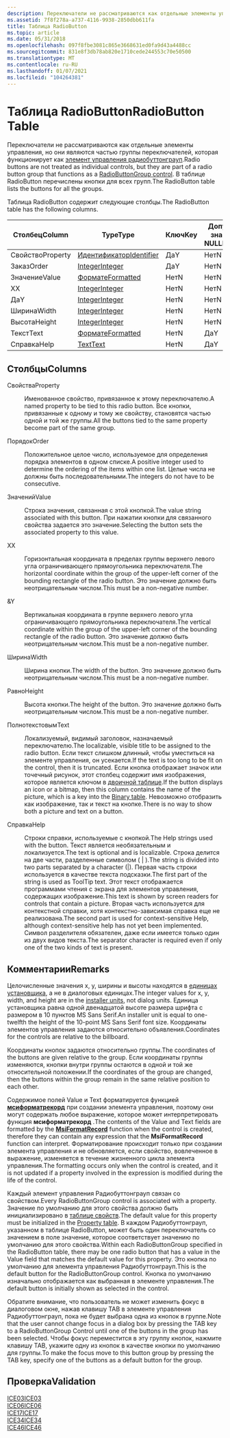 ```yaml
---
description: Переключатели не рассматриваются как отдельные элементы управления, но они являются частью группы переключателей, которая функционирует как элемент управления Радиобуттонграуп. В таблице RadioButton перечислены кнопки для всех групп.
ms.assetid: 7f8f278a-a737-4116-9938-2850dbb611fa
title: Таблица RadioButton
ms.topic: article
ms.date: 05/31/2018
ms.openlocfilehash: 097f8fbe3081c865e3668631ed0fa9d43a4488cc
ms.sourcegitcommit: 831e8f3db78ab820e1710cede244553c70e50500
ms.translationtype: MT
ms.contentlocale: ru-RU
ms.lasthandoff: 01/07/2021
ms.locfileid: "104264381"
---
```

# <a name="radiobutton-table"></a><span data-ttu-id="e6af7-104">Таблица RadioButton</span><span class="sxs-lookup"><span data-stu-id="e6af7-104">RadioButton Table</span></span>

<span data-ttu-id="e6af7-105">Переключатели не рассматриваются как отдельные элементы управления, но они являются частью группы переключателей, которая функционирует как [элемент управления радиобуттонграуп](radiobuttongroup-control.md).</span><span class="sxs-lookup"><span data-stu-id="e6af7-105">Radio buttons are not treated as individual controls, but they are part of a radio button group that functions as a [RadioButtonGroup control](radiobuttongroup-control.md).</span></span> <span data-ttu-id="e6af7-106">В таблице RadioButton перечислены кнопки для всех групп.</span><span class="sxs-lookup"><span data-stu-id="e6af7-106">The RadioButton table lists the buttons for all the groups.</span></span>

<span data-ttu-id="e6af7-107">Таблица RadioButton содержит следующие столбцы.</span><span class="sxs-lookup"><span data-stu-id="e6af7-107">The RadioButton table has the following columns.</span></span>



| <span data-ttu-id="e6af7-108">Столбец</span><span class="sxs-lookup"><span data-stu-id="e6af7-108">Column</span></span>   | <span data-ttu-id="e6af7-109">Type</span><span class="sxs-lookup"><span data-stu-id="e6af7-109">Type</span></span>                         | <span data-ttu-id="e6af7-110">Ключ</span><span class="sxs-lookup"><span data-stu-id="e6af7-110">Key</span></span> | <span data-ttu-id="e6af7-111">Допускает значения NULL</span><span class="sxs-lookup"><span data-stu-id="e6af7-111">Nullable</span></span> |
|----------|------------------------------|-----|----------|
| <span data-ttu-id="e6af7-112">Свойство</span><span class="sxs-lookup"><span data-stu-id="e6af7-112">Property</span></span> | [<span data-ttu-id="e6af7-113">Идентификатор</span><span class="sxs-lookup"><span data-stu-id="e6af7-113">Identifier</span></span>](identifier.md) | <span data-ttu-id="e6af7-114">Да</span><span class="sxs-lookup"><span data-stu-id="e6af7-114">Y</span></span>   | <span data-ttu-id="e6af7-115">Нет</span><span class="sxs-lookup"><span data-stu-id="e6af7-115">N</span></span>        |
| <span data-ttu-id="e6af7-116">Заказ</span><span class="sxs-lookup"><span data-stu-id="e6af7-116">Order</span></span>    | [<span data-ttu-id="e6af7-117">Integer</span><span class="sxs-lookup"><span data-stu-id="e6af7-117">Integer</span></span>](integer.md)       | <span data-ttu-id="e6af7-118">Да</span><span class="sxs-lookup"><span data-stu-id="e6af7-118">Y</span></span>   | <span data-ttu-id="e6af7-119">Нет</span><span class="sxs-lookup"><span data-stu-id="e6af7-119">N</span></span>        |
| <span data-ttu-id="e6af7-120">Значение</span><span class="sxs-lookup"><span data-stu-id="e6af7-120">Value</span></span>    | [<span data-ttu-id="e6af7-121">Формате</span><span class="sxs-lookup"><span data-stu-id="e6af7-121">Formatted</span></span>](formatted.md)   | <span data-ttu-id="e6af7-122">Нет</span><span class="sxs-lookup"><span data-stu-id="e6af7-122">N</span></span>   | <span data-ttu-id="e6af7-123">Нет</span><span class="sxs-lookup"><span data-stu-id="e6af7-123">N</span></span>        |
| <span data-ttu-id="e6af7-124">X</span><span class="sxs-lookup"><span data-stu-id="e6af7-124">X</span></span>        | [<span data-ttu-id="e6af7-125">Integer</span><span class="sxs-lookup"><span data-stu-id="e6af7-125">Integer</span></span>](integer.md)       | <span data-ttu-id="e6af7-126">Нет</span><span class="sxs-lookup"><span data-stu-id="e6af7-126">N</span></span>   | <span data-ttu-id="e6af7-127">Нет</span><span class="sxs-lookup"><span data-stu-id="e6af7-127">N</span></span>        |
| <span data-ttu-id="e6af7-128">Да</span><span class="sxs-lookup"><span data-stu-id="e6af7-128">Y</span></span>        | [<span data-ttu-id="e6af7-129">Integer</span><span class="sxs-lookup"><span data-stu-id="e6af7-129">Integer</span></span>](integer.md)       | <span data-ttu-id="e6af7-130">Нет</span><span class="sxs-lookup"><span data-stu-id="e6af7-130">N</span></span>   | <span data-ttu-id="e6af7-131">Нет</span><span class="sxs-lookup"><span data-stu-id="e6af7-131">N</span></span>        |
| <span data-ttu-id="e6af7-132">Ширина</span><span class="sxs-lookup"><span data-stu-id="e6af7-132">Width</span></span>    | [<span data-ttu-id="e6af7-133">Integer</span><span class="sxs-lookup"><span data-stu-id="e6af7-133">Integer</span></span>](integer.md)       | <span data-ttu-id="e6af7-134">Нет</span><span class="sxs-lookup"><span data-stu-id="e6af7-134">N</span></span>   | <span data-ttu-id="e6af7-135">Нет</span><span class="sxs-lookup"><span data-stu-id="e6af7-135">N</span></span>        |
| <span data-ttu-id="e6af7-136">Высота</span><span class="sxs-lookup"><span data-stu-id="e6af7-136">Height</span></span>   | [<span data-ttu-id="e6af7-137">Integer</span><span class="sxs-lookup"><span data-stu-id="e6af7-137">Integer</span></span>](integer.md)       | <span data-ttu-id="e6af7-138">Нет</span><span class="sxs-lookup"><span data-stu-id="e6af7-138">N</span></span>   | <span data-ttu-id="e6af7-139">Нет</span><span class="sxs-lookup"><span data-stu-id="e6af7-139">N</span></span>        |
| <span data-ttu-id="e6af7-140">Текст</span><span class="sxs-lookup"><span data-stu-id="e6af7-140">Text</span></span>     | [<span data-ttu-id="e6af7-141">Формате</span><span class="sxs-lookup"><span data-stu-id="e6af7-141">Formatted</span></span>](formatted.md)   | <span data-ttu-id="e6af7-142">Нет</span><span class="sxs-lookup"><span data-stu-id="e6af7-142">N</span></span>   | <span data-ttu-id="e6af7-143">Да</span><span class="sxs-lookup"><span data-stu-id="e6af7-143">Y</span></span>        |
| <span data-ttu-id="e6af7-144">Справка</span><span class="sxs-lookup"><span data-stu-id="e6af7-144">Help</span></span>     | [<span data-ttu-id="e6af7-145">Text</span><span class="sxs-lookup"><span data-stu-id="e6af7-145">Text</span></span>](text.md)             | <span data-ttu-id="e6af7-146">Нет</span><span class="sxs-lookup"><span data-stu-id="e6af7-146">N</span></span>   | <span data-ttu-id="e6af7-147">Да</span><span class="sxs-lookup"><span data-stu-id="e6af7-147">Y</span></span>        |



 

## <a name="columns"></a><span data-ttu-id="e6af7-148">Столбцы</span><span class="sxs-lookup"><span data-stu-id="e6af7-148">Columns</span></span>

<dl> <dt>

<span data-ttu-id="e6af7-149"><span id="Property"></span><span id="property"></span><span id="PROPERTY"></span>Свойства</span><span class="sxs-lookup"><span data-stu-id="e6af7-149"><span id="Property"></span><span id="property"></span><span id="PROPERTY"></span>Property</span></span>
</dt> <dd>

<span data-ttu-id="e6af7-150">Именованное свойство, привязанное к этому переключателю.</span><span class="sxs-lookup"><span data-stu-id="e6af7-150">A named property to be tied to this radio button.</span></span> <span data-ttu-id="e6af7-151">Все кнопки, привязанные к одному и тому же свойству, становятся частью одной и той же группы.</span><span class="sxs-lookup"><span data-stu-id="e6af7-151">All the buttons tied to the same property become part of the same group.</span></span>

</dd> <dt>

<span data-ttu-id="e6af7-152"><span id="Order"></span><span id="order"></span><span id="ORDER"></span>Порядок</span><span class="sxs-lookup"><span data-stu-id="e6af7-152"><span id="Order"></span><span id="order"></span><span id="ORDER"></span>Order</span></span>
</dt> <dd>

<span data-ttu-id="e6af7-153">Положительное целое число, используемое для определения порядка элементов в одном списке.</span><span class="sxs-lookup"><span data-stu-id="e6af7-153">A positive integer used to determine the ordering of the items within one list.</span></span> <span data-ttu-id="e6af7-154">Целые числа не должны быть последовательными.</span><span class="sxs-lookup"><span data-stu-id="e6af7-154">The integers do not have to be consecutive.</span></span>

</dd> <dt>

<span data-ttu-id="e6af7-155"><span id="Value"></span><span id="value"></span><span id="VALUE"></span>Значений</span><span class="sxs-lookup"><span data-stu-id="e6af7-155"><span id="Value"></span><span id="value"></span><span id="VALUE"></span>Value</span></span>
</dt> <dd>

<span data-ttu-id="e6af7-156">Строка значения, связанная с этой кнопкой.</span><span class="sxs-lookup"><span data-stu-id="e6af7-156">The value string associated with this button.</span></span> <span data-ttu-id="e6af7-157">При нажатии кнопки для связанного свойства задается это значение.</span><span class="sxs-lookup"><span data-stu-id="e6af7-157">Selecting the button sets the associated property to this value.</span></span>

</dd> <dt>

<span data-ttu-id="e6af7-158"><span id="X"></span><span id="x"></span>X</span><span class="sxs-lookup"><span data-stu-id="e6af7-158"><span id="X"></span><span id="x"></span>X</span></span>
</dt> <dd>

<span data-ttu-id="e6af7-159">Горизонтальная координата в пределах группы верхнего левого угла ограничивающего прямоугольника переключателя.</span><span class="sxs-lookup"><span data-stu-id="e6af7-159">The horizontal coordinate within the group of the upper-left corner of the bounding rectangle of the radio button.</span></span> <span data-ttu-id="e6af7-160">Это значение должно быть неотрицательным числом.</span><span class="sxs-lookup"><span data-stu-id="e6af7-160">This must be a non-negative number.</span></span>

</dd> <dt>

<span data-ttu-id="e6af7-161"><span id="Y"></span><span id="y"></span>&</span><span class="sxs-lookup"><span data-stu-id="e6af7-161"><span id="Y"></span><span id="y"></span>Y</span></span>
</dt> <dd>

<span data-ttu-id="e6af7-162">Вертикальная координата в группе верхнего левого угла ограничивающего прямоугольника переключателя.</span><span class="sxs-lookup"><span data-stu-id="e6af7-162">The vertical coordinate within the group of the upper-left corner of the bounding rectangle of the radio button.</span></span> <span data-ttu-id="e6af7-163">Это значение должно быть неотрицательным числом.</span><span class="sxs-lookup"><span data-stu-id="e6af7-163">This must be a non-negative number.</span></span>

</dd> <dt>

<span data-ttu-id="e6af7-164"><span id="Width"></span><span id="width"></span><span id="WIDTH"></span>Ширина</span><span class="sxs-lookup"><span data-stu-id="e6af7-164"><span id="Width"></span><span id="width"></span><span id="WIDTH"></span>Width</span></span>
</dt> <dd>

<span data-ttu-id="e6af7-165">Ширина кнопки.</span><span class="sxs-lookup"><span data-stu-id="e6af7-165">The width of the button.</span></span> <span data-ttu-id="e6af7-166">Это значение должно быть неотрицательным числом.</span><span class="sxs-lookup"><span data-stu-id="e6af7-166">This must be a non-negative number.</span></span>

</dd> <dt>

<span data-ttu-id="e6af7-167"><span id="Height"></span><span id="height"></span><span id="HEIGHT"></span>Равно</span><span class="sxs-lookup"><span data-stu-id="e6af7-167"><span id="Height"></span><span id="height"></span><span id="HEIGHT"></span>Height</span></span>
</dt> <dd>

<span data-ttu-id="e6af7-168">Высота кнопки.</span><span class="sxs-lookup"><span data-stu-id="e6af7-168">The height of the button.</span></span> <span data-ttu-id="e6af7-169">Это значение должно быть неотрицательным числом.</span><span class="sxs-lookup"><span data-stu-id="e6af7-169">This must be a non-negative number.</span></span>

</dd> <dt>

<span data-ttu-id="e6af7-170"><span id="Text"></span><span id="text"></span><span id="TEXT"></span>Полнотекстовым</span><span class="sxs-lookup"><span data-stu-id="e6af7-170"><span id="Text"></span><span id="text"></span><span id="TEXT"></span>Text</span></span>
</dt> <dd>

<span data-ttu-id="e6af7-171">Локализуемый, видимый заголовок, назначаемый переключателю.</span><span class="sxs-lookup"><span data-stu-id="e6af7-171">The localizable, visible title to be assigned to the radio button.</span></span> <span data-ttu-id="e6af7-172">Если текст слишком длинный, чтобы уместиться на элементе управления, он усекается.</span><span class="sxs-lookup"><span data-stu-id="e6af7-172">If the text is too long to be fit on the control, then it is truncated.</span></span> <span data-ttu-id="e6af7-173">Если кнопка отображает значок или точечный рисунок, этот столбец содержит имя изображения, которое является ключом в [двоичной таблице](binary-table.md).</span><span class="sxs-lookup"><span data-stu-id="e6af7-173">If the button displays an icon or a bitmap, then this column contains the name of the picture, which is a key into the [Binary table](binary-table.md).</span></span> <span data-ttu-id="e6af7-174">Невозможно отобразить как изображение, так и текст на кнопке.</span><span class="sxs-lookup"><span data-stu-id="e6af7-174">There is no way to show both a picture and text on a button.</span></span>

</dd> <dt>

<span data-ttu-id="e6af7-175"><span id="Help"></span><span id="help"></span><span id="HELP"></span>Справка</span><span class="sxs-lookup"><span data-stu-id="e6af7-175"><span id="Help"></span><span id="help"></span><span id="HELP"></span>Help</span></span>
</dt> <dd>

<span data-ttu-id="e6af7-176">Строки справки, используемые с кнопкой.</span><span class="sxs-lookup"><span data-stu-id="e6af7-176">The Help strings used with the button.</span></span> <span data-ttu-id="e6af7-177">Текст является необязательным и локализуется.</span><span class="sxs-lookup"><span data-stu-id="e6af7-177">The text is optional and is localizable.</span></span> <span data-ttu-id="e6af7-178">Строка делится на две части, разделенные символом ( \| ).</span><span class="sxs-lookup"><span data-stu-id="e6af7-178">The string is divided into two parts separated by a character (\|).</span></span> <span data-ttu-id="e6af7-179">Первая часть строки используется в качестве текста подсказки.</span><span class="sxs-lookup"><span data-stu-id="e6af7-179">The first part of the string is used as ToolTip text.</span></span> <span data-ttu-id="e6af7-180">Этот текст отображается программами чтения с экрана для элементов управления, содержащих изображение.</span><span class="sxs-lookup"><span data-stu-id="e6af7-180">This text is shown by screen readers for controls that contain a picture.</span></span> <span data-ttu-id="e6af7-181">Вторая часть используется для контекстной справки, хотя контекстно-зависимая справка еще не реализована.</span><span class="sxs-lookup"><span data-stu-id="e6af7-181">The second part is used for context-sensitive Help, although context-sensitive help has not yet been implemented.</span></span> <span data-ttu-id="e6af7-182">Символ разделителя обязателен, даже если имеется только один из двух видов текста.</span><span class="sxs-lookup"><span data-stu-id="e6af7-182">The separator character is required even if only one of the two kinds of text is present.</span></span>

</dd> </dl>

## <a name="remarks"></a><span data-ttu-id="e6af7-183">Комментарии</span><span class="sxs-lookup"><span data-stu-id="e6af7-183">Remarks</span></span>

<span data-ttu-id="e6af7-184">Целочисленные значения x, y, ширины и высоты находятся в [единицах установщика](installer-units.md), а не в диалоговых единицах.</span><span class="sxs-lookup"><span data-stu-id="e6af7-184">The integer values for x, y, width, and height are in the [installer units](installer-units.md), not dialog units.</span></span> <span data-ttu-id="e6af7-185">Единица установщика равна одной двенадцатой высоте размера шрифта с размером в 10 пунктов MS Sans Serif.</span><span class="sxs-lookup"><span data-stu-id="e6af7-185">An installer unit is equal to one-twelfth the height of the 10-point MS Sans Serif font size.</span></span> <span data-ttu-id="e6af7-186">Координаты элементов управления задаются относительно объявления.</span><span class="sxs-lookup"><span data-stu-id="e6af7-186">Coordinates for the controls are relative to the billboard.</span></span>

<span data-ttu-id="e6af7-187">Координаты кнопок задаются относительно группы.</span><span class="sxs-lookup"><span data-stu-id="e6af7-187">The coordinates of the buttons are given relative to the group.</span></span> <span data-ttu-id="e6af7-188">Если координаты группы изменяются, кнопки внутри группы остаются в одной и той же относительной положении.</span><span class="sxs-lookup"><span data-stu-id="e6af7-188">If the coordinates of the group are changed, then the buttons within the group remain in the same relative position to each other.</span></span>

<span data-ttu-id="e6af7-189">Содержимое полей Value и Text форматируется функцией [**мсиформатрекорд**](/windows/desktop/api/Msiquery/nf-msiquery-msiformatrecorda) при создании элемента управления, поэтому они могут содержать любое выражение, которое может интерпретировать функция **мсиформатрекорд** .</span><span class="sxs-lookup"><span data-stu-id="e6af7-189">The contents of the Value and Text fields are formatted by the [**MsiFormatRecord**](/windows/desktop/api/Msiquery/nf-msiquery-msiformatrecorda) function when the control is created, therefore they can contain any expression that the **MsiFormatRecord** function can interpret.</span></span> <span data-ttu-id="e6af7-190">Форматирование происходит только при создании элемента управления и не обновляется, если свойство, вовлеченное в выражение, изменяется в течение жизненного цикла элемента управления.</span><span class="sxs-lookup"><span data-stu-id="e6af7-190">The formatting occurs only when the control is created, and it is not updated if a property involved in the expression is modified during the life of the control.</span></span>

<span data-ttu-id="e6af7-191">Каждый элемент управления Радиобуттонграуп связан со свойством.</span><span class="sxs-lookup"><span data-stu-id="e6af7-191">Every RadioButtonGroup control is associated with a property.</span></span> <span data-ttu-id="e6af7-192">Значение по умолчанию для этого свойства должно быть инициализировано в [таблице свойств](property-table.md).</span><span class="sxs-lookup"><span data-stu-id="e6af7-192">The default value for this property must be initialized in the [Property table](property-table.md).</span></span> <span data-ttu-id="e6af7-193">В каждом Радиобуттонграуп, указанном в таблице RadioButton, может быть один переключатель со значением в поле значение, которое соответствует значению по умолчанию для этого свойства.</span><span class="sxs-lookup"><span data-stu-id="e6af7-193">Within each RadioButtonGroup specified in the RadioButton table, there may be one radio button that has a value in the Value field that matches the default value for this property.</span></span> <span data-ttu-id="e6af7-194">Это кнопка по умолчанию для элемента управления Радиобуттонграуп.</span><span class="sxs-lookup"><span data-stu-id="e6af7-194">This is the default button for the RadioButtonGroup control.</span></span> <span data-ttu-id="e6af7-195">Кнопка по умолчанию изначально отображается как выбранная в элементе управления.</span><span class="sxs-lookup"><span data-stu-id="e6af7-195">The default button is initially shown as selected in the control.</span></span>

<span data-ttu-id="e6af7-196">Обратите внимание, что пользователь не может изменить фокус в диалоговом окне, нажав клавишу TAB в элементе управления Радиобуттонграуп, пока не будет выбрана одна из кнопок в группе.</span><span class="sxs-lookup"><span data-stu-id="e6af7-196">Note that the user cannot change focus in a dialog box by pressing the TAB key to a RadioButtonGroup Control until one of the buttons in the group has been selected.</span></span> <span data-ttu-id="e6af7-197">Чтобы фокус переместится в эту группу кнопок, нажмите клавишу TAB, укажите одну из кнопок в качестве кнопки по умолчанию для группы.</span><span class="sxs-lookup"><span data-stu-id="e6af7-197">To make the focus move to this button group by pressing the TAB key, specify one of the buttons as a default button for the group.</span></span>

## <a name="validation"></a><span data-ttu-id="e6af7-198">Проверка</span><span class="sxs-lookup"><span data-stu-id="e6af7-198">Validation</span></span>

<dl>

[<span data-ttu-id="e6af7-199">ICE03</span><span class="sxs-lookup"><span data-stu-id="e6af7-199">ICE03</span></span>](ice03.md)  
[<span data-ttu-id="e6af7-200">ICE06</span><span class="sxs-lookup"><span data-stu-id="e6af7-200">ICE06</span></span>](ice06.md)  
[<span data-ttu-id="e6af7-201">ICE17</span><span class="sxs-lookup"><span data-stu-id="e6af7-201">ICE17</span></span>](ice17.md)  
[<span data-ttu-id="e6af7-202">ICE34</span><span class="sxs-lookup"><span data-stu-id="e6af7-202">ICE34</span></span>](ice34.md)  
[<span data-ttu-id="e6af7-203">ICE46</span><span class="sxs-lookup"><span data-stu-id="e6af7-203">ICE46</span></span>](ice46.md)  
</dl>

 

 



